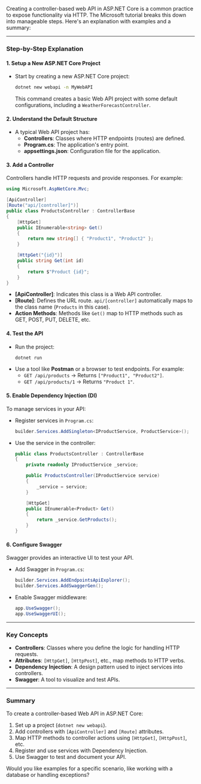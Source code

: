 Creating a controller-based web API in ASP.NET Core is a common practice to expose functionality via HTTP. The Microsoft tutorial breaks this down into manageable steps. Here's an explanation with examples and a summary:

---

### **Step-by-Step Explanation**

#### 1. **Setup a New ASP.NET Core Project**
- Start by creating a new ASP.NET Core project:
  ```bash
  dotnet new webapi -n MyWebAPI
  ```
  This command creates a basic Web API project with some default configurations, including a `WeatherForecastController`.

#### 2. **Understand the Default Structure**
- A typical Web API project has:
  - **Controllers**: Classes where HTTP endpoints (routes) are defined.
  - **Program.cs**: The application's entry point.
  - **appsettings.json**: Configuration file for the application.

#### 3. **Add a Controller**
Controllers handle HTTP requests and provide responses. For example:
  ```csharp
  using Microsoft.AspNetCore.Mvc;

  [ApiController]
  [Route("api/[controller]")]
  public class ProductsController : ControllerBase
  {
      [HttpGet]
      public IEnumerable<string> Get()
      {
          return new string[] { "Product1", "Product2" };
      }

      [HttpGet("{id}")]
      public string Get(int id)
      {
          return $"Product {id}";
      }
  }
  ```
  - **[ApiController]**: Indicates this class is a Web API controller.
  - **[Route]**: Defines the URL route. `api/[controller]` automatically maps to the class name (`Products` in this case).
  - **Action Methods**: Methods like `Get()` map to HTTP methods such as GET, POST, PUT, DELETE, etc.

#### 4. **Test the API**
- Run the project:
  ```bash
  dotnet run
  ```
- Use a tool like **Postman** or a browser to test endpoints. For example:
  - `GET /api/products` → Returns `["Product1", "Product2"]`.
  - `GET /api/products/1` → Returns `"Product 1"`.

#### 5. **Enable Dependency Injection (DI)**
To manage services in your API:
  - Register services in `Program.cs`:
    ```csharp
    builder.Services.AddSingleton<IProductService, ProductService>();
    ```
  - Use the service in the controller:
    ```csharp
    public class ProductsController : ControllerBase
    {
        private readonly IProductService _service;

        public ProductsController(IProductService service)
        {
            _service = service;
        }

        [HttpGet]
        public IEnumerable<Product> Get()
        {
            return _service.GetProducts();
        }
    }
    ```

#### 6. **Configure Swagger**
Swagger provides an interactive UI to test your API.
- Add Swagger in `Program.cs`:
  ```csharp
  builder.Services.AddEndpointsApiExplorer();
  builder.Services.AddSwaggerGen();
  ```
- Enable Swagger middleware:
  ```csharp
  app.UseSwagger();
  app.UseSwaggerUI();
  ```

---

### **Key Concepts**

- **Controllers**: Classes where you define the logic for handling HTTP requests.
- **Attributes**: `[HttpGet]`, `[HttpPost]`, etc., map methods to HTTP verbs.
- **Dependency Injection**: A design pattern used to inject services into controllers.
- **Swagger**: A tool to visualize and test APIs.

---

### **Summary**
To create a controller-based Web API in ASP.NET Core:
1. Set up a project (`dotnet new webapi`).
2. Add controllers with `[ApiController]` and `[Route]` attributes.
3. Map HTTP methods to controller actions using `[HttpGet]`, `[HttpPost]`, etc.
4. Register and use services with Dependency Injection.
5. Use Swagger to test and document your API.

Would you like examples for a specific scenario, like working with a database or handling exceptions?